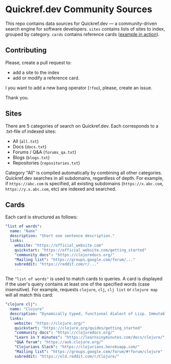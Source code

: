 # Quickref.dev Community Sources

This repo contains data sources for Quickref.dev — a community-driven search engine for software developers. `sites` contains lists of sites to index, grouped by category. `cards` contains reference cards ([example in action](https://quickref.dev/search?q=clojure&type=all)).

## Contributing

Please, create a pull request to:

- add a site to the index
- add or modify a reference card.

I you want to add a new bang operator (`!foo`), please, create an issue.

Thank you.

## Sites

There are 5 categories of search on Quickref.dev. Each corresponds to a .txt-file of indexed sites:

- All (`all.txt`)
- Docs (`docs.txt`)
- Forums / Q&A (`forums_qa.txt`)
- Blogs (`blogs.txt`)
- Repositories (`repositories.txt`)

Category "All" is compiled automatically by combining all other categories. Quickref.dev searches in all subdomains, regardless of depth. For example, if `https://abc.com` is specified, all existing subdomains (`https://x.abc.com`, `https://y.x.abc.com`, etc) are indexed and searched.

## Cards

Each card is structured as follows:

``` yaml
"list of words":
  name: "Name"
  description: "Short one sentence description."
  links:
    website: "https://official_website.com"
    quickstart: "https://official_website.com/getting_started"
    "community docs": "https://clojuredocs.org/"
    "Mailing list": "https://groups.google.com/forum/..."
    subreddit: "https://reddit.com/r/..."
    ...
```

The `"list of words"` is used to match cards to queries. A card is displayed if the user's query contains at least one of the specified words (case insensitive). For example, requests `clojure`, `clj`, `clj list` or `clojure map` will all match this card:

``` yaml
"clojure clj":
  name: "Clojure"
  description: "Dynamically typed, functional dialect of Lisp. Immutable values, strong typing, hosted on JVM and other platforms."
  links:
    website: "https://clojure.org/"
    quickstart: "https://clojure.org/guides/getting_started"
    "community docs": "https://clojuredocs.org/"
    "Learn in Y minutes": "https://learnxinyminutes.com/docs/clojure/"
    "Q&A forum": "https://ask.clojure.org/"
    "Clojurians Slack": "https://clojurians.herokuapp.com/"
    "Mailing list": "https://groups.google.com/forum/#!forum/clojure"
    subreddit: "https://old.reddit.com/r/Clojure/"
```
